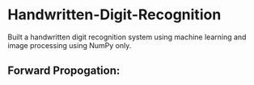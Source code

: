 # Handwritten-Digit-Recognition
Built a handwritten digit recognition system using machine learning and image processing using NumPy only.

## Forward Propogation:
